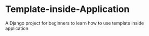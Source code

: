 # Template-inside-Application
A Django project for beginners to learn how to use template inside application  
